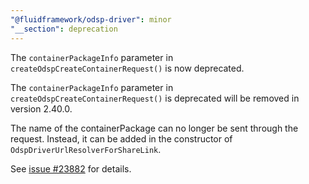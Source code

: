 ```yaml
---
"@fluidframework/odsp-driver": minor
"__section": deprecation
---
```


The `containerPackageInfo` parameter in `createOdspCreateContainerRequest()` is now deprecated.

The `containerPackageInfo` parameter in `createOdspCreateContainerRequest()` is deprecated will be removed in version 2.40.0.

The name of the containerPackage can no longer be sent through the request. Instead, it can be added in the constructor of `OdspDriverUrlResolverForShareLink`.

See [issue #23882](https://github.com/microsoft/FluidFramework/issues/23882) for details.
